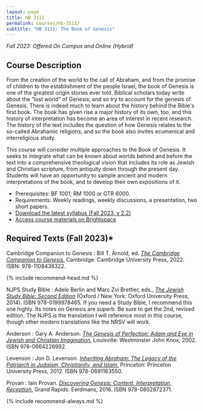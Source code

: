 ```yaml
---
layout: page
title: HB 3111
permalink: courses/hb-3111/
subtitle: "HB 3111: The Book of Genesis"
---
```


*Fall 2023: Offered On Campus and Online (Hybrid)*

## Course Description

From the creation of the world to the call of Abraham, and from the
promise of children to the establishment of the people Israel, the book
of Genesis is one of the greatest origin stories ever told. Biblical
scholars today write about the “lost world” of Genesis, and so try to
account for the genesis of Genesis. There is indeed much to learn about
the history behind the Bible's first book. The book has given rise a
major history of its own, too, and this history of interpretation has
become an area of interest in recent research. The history of the text
includes the question of how Genesis relates to the so-called Abrahamic
religions, and so the book also invites ecumenical and interreligious
study.

This course will consider multiple approaches to the Book of Genesis. It
seeks to integrate what can be known about worlds behind and before the
text into a comprehensive theological vision that includes its role as
Jewish and Christian scripture, from antiquity down through the present
day. Students will have an opportunity to sample ancient and modern
interpretations of the book, and to develop their own expositions of it.

- Prerequisites: BF 1001; RM 1000 or GTR 6000.
- Requirements: Weekly readings, weekly discussions, a presentation, two short papers.
- [Download the latest syllabus (Fall 2023, v 2.2)](https://github.com/danieldriver/Syllabi/raw/master/HB/HB%203111-Genesis-Driver%202023.pdf)
- [Access course materials on Brightspace](https://smu.brightspace.com/d2l/login)

## Required Texts (Fall 2023)*

Cambridge Companion to Genesis
: Bill T. Arnold, ed. [*The Cambridge Companion to Genesis.*](https://amzn.to/3Q7ZnVO) Cambridge: Cambridge University Press, 2022. ISBN: 978-1108438322.

{% include recommend-head.md %}

NJPS Study Bible
: Adele Berlin and Marc Zvi Brettler, eds., [*The Jewish Study Bible: Second Edition*](https://amzn.to/3O5Paqr) (Oxford / New York: Oxford University Press, 2014). ISBN 978-0199978465. If you need a Study Bible, I recommend this one highly. Its notes on Genesis are superb. Be sure to get the 2nd, revised edition. The NJPS is the translation I will reference most in this course, though other modern translations like the NRSV will work.

Anderson
: Gary A. Anderson. [*The Genesis of Perfection: Adam and Eve in Jewish and Christian Imagination.*](http://amzn.to/2jo9Mxy) Louisville: Westminster John Knox, 2002. ISBN 978-0664226992.

Levenson
: Jon D. Levenson. [*Inheriting Abraham: The Legacy of the Patriarch in Judaism, Christianity, and Islam.*](http://amzn.to/2joigFe) Princeton: Princeton University Press, 2012. ISBN 978-0691163550.

Provan
: Iain Provan. [*Discovering Genesis: Content, Interpretation, Reception.*](http://amzn.to/2jQobiU) Grand Rapids: Eerdmans, 2016. ISBN 978-0802872371.

{% include recommend-always.md %}
